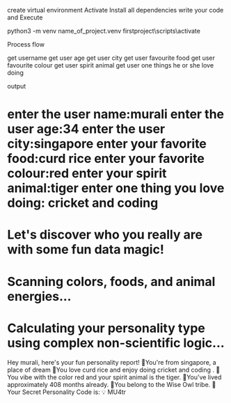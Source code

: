 create virtual environment
Activate
Install all dependencies 
write your code and Execute

python3 -m venv name_of_project.venv
firstproject\scripts\activate

Process flow

get username
get user age
get user city
get user favourite food
get user favourite colour
get user spirit animal
get user one things he or she love doing

output

enter the user name:murali
enter the user age:34
enter the user city:singapore
enter your favorite food:curd rice
enter your favorite colour:red
enter your spirit animal:tiger
enter one thing you love doing:
cricket and coding 
============================================================================================================================================
Let's discover who you really are with some fun data magic!
============================================================================================================================================
Scanning colors, foods, and animal energies...
============================================================================================================================================
 Calculating your personality type using complex non-scientific logic...
============================================================================================================================================
Hey murali, here's your fun personality report!
🌆You're from singapore, a place of dream
🍿You love curd rice and enjoy doing cricket and coding .
🎨You vibe with the color red and your spirit animal is the tiger.
📅You've lived approximately 408 months already.
🧩You belong to the Wise Owl tribe.
🔐 Your Secret Personality Code is: 💡 MU4tr
